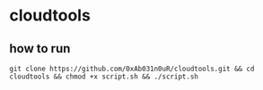 # cloudtools

## how to run
```
git clone https://github.com/0xAb031n0uR/cloudtools.git && cd cloudtools && chmod +x script.sh && ./script.sh
```
